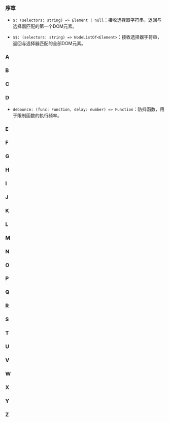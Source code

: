 ### 序章

- `$: (selectors: string) => Element | null`：接收选择器字符串，返回与选择器匹配的第一个DOM元素。

- `$$: (selectors: string) => NodeListOf<Element>`：接收选择器字符串，返回与选择器匹配的全部DOM元素。

### A
### B
### C
### D

- `debounce: (func: Function, delay: number) => Function`：防抖函数，用于限制函数的执行频率。

### E
### F
### G
### H
### I
### J
### K
### L
### M
### N
### O
### P
### Q
### R
### S
### T
### U
### V
### W
### X
### Y
### Z
